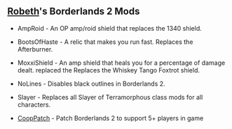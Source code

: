 ## [Robeth](http://steamcommunity.com/profiles/76561198069792788)'s Borderlands 2 Mods ##

* AmpRoid - An OP amp/roid shield that replaces the 1340 shield.
* BootsOfHaste - A relic that makes you run fast. Replaces the Afterburner.
* MoxxiShield - An amp shield that heals you for a percentage of damage dealt. replaced the Replaces the Whiskey Tango Foxtrot shield.
* NoLines - Disables black outlines in Borderlands 2.
* Slayer - Replaces all Slayer of Terramorphous class mods for all characters.

* [CoopPatch](https://github.com/RobethX/BL2-MP-Mods/releases) - Patch Borderlands 2 to support 5+ players in game
